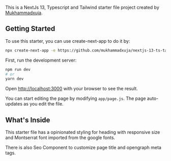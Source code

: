 This is a NextJs 13, Typescript and Tailwind starter file project created by [Mukhammadxuja](https://github.com/mukhammadxuja/nextjs-13-ts-tailwind-starter).

## Getting Started

To use this starter, you can use create-next-app to do it by:

```bash
npx create-next-app -e https://github.com/mukhammadxuja/nextjs-13-ts-tailwind-starter project-name
```

First, run the development server:

```bash
npm run dev
# or
yarn dev
```

Open [http://localhost:3000](http://localhost:3000) with your browser to see the result.

You can start editing the page by modifying `app/page.js`. The page auto-updates as you edit the file.

## What's Inside

This starter file has a opinionated styling for heading with responsive size and Montserrat font imported from the google fonts.

There is also Seo Component to customize page title and opengraph meta tags.
